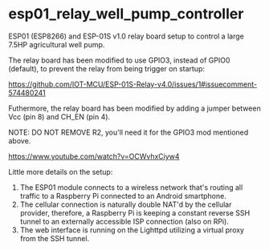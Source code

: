 # esp01_relay_well_pump_controller

ESP01 (ESP8266) and ESP-01S v1.0 relay board setup to control a large 7.5HP agricultural well pump.

The relay board has been modified to use GPIO3, instead of GPIO0 (default), to prevent the relay from being trigger on startup:

https://github.com/IOT-MCU/ESP-01S-Relay-v4.0/issues/1#issuecomment-574480241

Futhermore, the relay board has been modified by adding a jumper between Vcc (pin 8) and CH_EN (pin 4).

NOTE: DO NOT REMOVE R2, you'll need it for the GPIO3 mod mentioned above.

https://www.youtube.com/watch?v=OCWvhxCiyw4

Little more details on the setup:

1. The ESP01 module connects to a wireless network that's routing all traffic to a Raspberry Pi connected to an Android smartphone.
2. The cellular connection is naturally double NAT'd by the cellular provider, therefore, a Raspberry Pi is keeping a constant reverse SSH tunnel to an externally accessible ISP connection (also on RPi).
3. The web interface is running on the Lighttpd utilizing a virtual proxy from the SSH tunnel.
